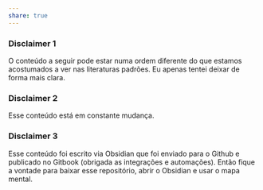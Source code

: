 ```yaml
---
share: true
---
```


### Disclaimer 1
O conteúdo a seguir pode estar numa ordem diferente do que estamos acostumados a ver nas literaturas padrões. Eu apenas tentei deixar de forma mais clara.

### Disclaimer 2
Esse conteúdo está em constante mudança.

### Disclaimer 3
Esse conteúdo foi escrito via Obsidian que foi enviado para o Github e publicado no Gitbook (obrigada as integrações e automações). Então fique a vontade para baixar esse repositório, abrir o Obsidian e usar o mapa mental.
